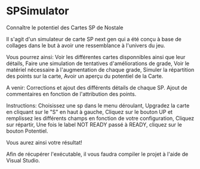 # SPSimulator
Connaître le potentiel des Cartes SP de Nostale

Il s'agit d'un simulateur de carte SP next gen qui a été conçu à base de collages dans le but à avoir une ressemblance à l'univers du jeu. 

Vous pourrez ainsi:
Voir les différentes cartes disponnibles ainsi que leur détails,
Faire une simulation de tentatives d'améliorations de grade,
Voir le matériel nécessaire à l'augmentation de chaque grade,
Simuler la répartition des points sur la carte,
Avoir un aperçu du potentiel de la Carte.

A venir:
Corrections et ajout des différents détails de chaque SP.
Ajout de commentaires en fonction de l'attribution des points.


Instructions:
Choisissez une sp dans le menu déroulant,
Upgradez la carte en cliquant sur le "S" en haut à gauche,
Cliquez sur le bouton UP et remplissez les différents champs en fonction de votre configuration,
Cliquez sur répartir,
Une fois le label NOT READY passé à READY, cliquez sur le bouton Potentiel.

Vous aurez ainsi votre résultat!


Afin de récupérer l'exécutable, il vous faudra compiler le projet à l'aide de Visual Studio.
